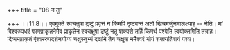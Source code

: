 +++
title = "08 न तु"

+++
।।11.8।। एवमुक्ते स्वचक्षुषा द्रष्टुं प्रवृत्तं न किमपि दृष्टवन्तं अतो
खिन्नमर्जुनमालक्ष्याह -- नेति। मां विश्वरुपधरं परमप्राकृतनेमैव प्राकृतेन
स्वचक्षुषा द्रष्टुं नतु शक्यसे तर्हि किमर्थ पश्येति त्वयोक्तमिति तत्राह।
दिव्यमप्राकृतं ऐश्वररुपदर्शनयोग्यं चक्षुस्तुभ्यं ददामि तेन चक्षुषा
ममैश्वरं योगं शक्त्यतिशयं पश्य।
